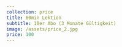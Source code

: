 ```yaml
---
collection: price
title: 60min Lektion
subtitle: 10er Abo (3 Monate Gültigkeit)
image: /assets/price_2.jpg
price: 100
---
```

